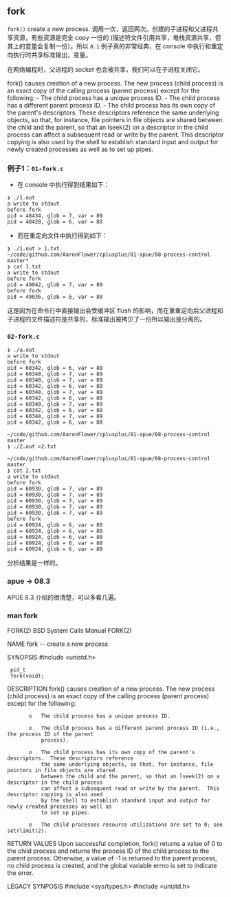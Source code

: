 ## fork

`fork()` create a new process. 调用一次，返回两次。创建的子进程和父进程共享资源，有些资源是完全 copy 一份的 (描述符文件引用共享，堆栈资源共享，但其上的变量会复制一份）。所以 `8.1` 例子真的非常经典，在 console 中执行和重定向执行时共享标准输出，变量。

在网络编程时，父进程的 socket 也会被共享，我们可以在子进程关闭它。

fork() causes creation of a new process. The new process (child process) is an exact copy of the calling process (parent process) except for the following:
    - The child process has a unique process ID.
    - The child process has a different parent process ID.
    - The child process has its own copy of the parent's descriptors.  These descriptors reference the same underlying objects, so that, for instance, file pointers in file objects are shared between the child and the parent, so that an lseek(2) on a descriptor in the child process can affect a subsequent read or write by the parent.  This descriptor copying is also used by the shell to establish standard input and output for newly created processes as well as to set up pipes.

### 例子1：`01-fork.c`

- 在 console 中执行得到结果如下：

```
❯ ./1.out
a write to stdout
before fork
pid = 48434, glob = 7, var = 89
pid = 48428, glob = 6, var = 88

```
- 而在重定向文件中执行得到如下：

```
❯ ./1.out > 1.txt
~/code/github.com/AaronFlower/cplusplus/01-apue/08-process-control master*
❯ cat 1.txt
a write to stdout
before fork
pid = 49042, glob = 7, var = 89
before fork
pid = 49036, glob = 6, var = 88

```
这是因为在命令行中直接输出会受缓冲区 flush 的影响，而在重重定向后父进程和子进程的文件描述符是共享的，标准输出被拷贝了一份所以输出是分离的。

### `02-fork.c`

```
❯ ./a.out
a write to stdout
before fork
pid = 60342, glob = 6, var = 88
pid = 60348, glob = 7, var = 89
pid = 60348, glob = 7, var = 89
pid = 60342, glob = 6, var = 88
pid = 60348, glob = 7, var = 89
pid = 60342, glob = 6, var = 88
pid = 60348, glob = 7, var = 89
pid = 60342, glob = 6, var = 88
pid = 60348, glob = 7, var = 89
pid = 60342, glob = 6, var = 88

~/code/github.com/AaronFlower/cplusplus/01-apue/08-process-control master
❯ ./2.out >2.txt

~/code/github.com/AaronFlower/cplusplus/01-apue/08-process-control master
❯ cat 2.txt
a write to stdout
before fork
pid = 60930, glob = 7, var = 89
pid = 60930, glob = 7, var = 89
pid = 60930, glob = 7, var = 89
pid = 60930, glob = 7, var = 89
pid = 60930, glob = 7, var = 89
before fork
pid = 60924, glob = 6, var = 88
pid = 60924, glob = 6, var = 88
pid = 60924, glob = 6, var = 88
pid = 60924, glob = 6, var = 88
pid = 60924, glob = 6, var = 88
```

分析结果是一样的。

### apue -> 08.3

APUE 8.3 介绍的很清楚，可以多看几遍。

### man fork

FORK(2)                     BSD System Calls Manual                    FORK(2)

NAME
     fork -- create a new process

SYNOPSIS
     #include <unistd.h>

     pid_t
     fork(void);

DESCRIPTION
     fork() causes creation of a new process.  The new process (child process) is an exact copy of the
     calling process (parent process) except for the following:

           o   The child process has a unique process ID.

           o   The child process has a different parent process ID (i.e., the process ID of the parent
               process).

           o   The child process has its own copy of the parent's descriptors.  These descriptors reference
               the same underlying objects, so that, for instance, file pointers in file objects are shared
               between the child and the parent, so that an lseek(2) on a descriptor in the child process
               can affect a subsequent read or write by the parent.  This descriptor copying is also used
               by the shell to establish standard input and output for newly created processes as well as
               to set up pipes.

           o   The child processes resource utilizations are set to 0; see setrlimit(2).

RETURN VALUES
     Upon successful completion, fork() returns a value of 0 to the child process and returns the process
     ID of the child process to the parent process.  Otherwise, a value of -1 is returned to the parent
     process, no child process is created, and the global variable errno is set to indicate the error.

LEGACY SYNPOSIS
    #include <sys/types.h>
    #include <unistd.h>
